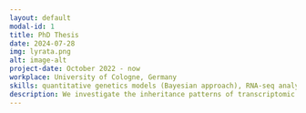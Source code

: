 ```yaml
---
layout: default
modal-id: 1
title: PhD Thesis
date: 2024-07-28
img: lyrata.png
alt: image-alt
project-date: October 2022 - now
workplace: University of Cologne, Germany
skills: quantitative genetics models (Bayesian approach), RNA-seq analysis (from raw to final), Differential Expression and Enrichment analysis, eQTL
description: We investigate the inheritance patterns of transcriptomic variation and epigentic variation within Arabidopsis lyrata populations, with a particular emphasis on understanding the role of non-additive variance. Arabidopsis lyrata is an obligate outcrossing species of Arabidopsis genus, allowing us to perform various quantitative breeding designs. This study can unravel how specific genetic elements are passed down and influence the future evolution of fitness traits. Our work lays a groundwork for leveraging molecular selection in breeding as well as the theory of adaptive evolution in nature.
---
```


